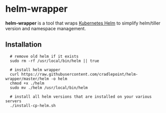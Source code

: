 # helm-wrapper
**helm-wrapper** is a tool that wraps [Kubernetes Helm](https://github.com/helm/helm) to simplify helm/tiller version and namespace management.


## Installation

```
  # remove old helm if it exists
  sudo rm -rf /usr/local/bin/helm || true

  # install helm wrapper
  curl https://raw.githubusercontent.com/cradlepoint/helm-wrapper/master/helm -o helm
  chmod +x ./helm
  sudo mv ./helm /usr/local/bin/helm

  # install all helm versions that are installed on your various servers
  ./install-cp-helm.sh
```
